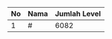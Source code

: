 | No | Nama            | Jumlah Level |
|----|-----------------|--------------|
| 1  | #    |    6082        |
